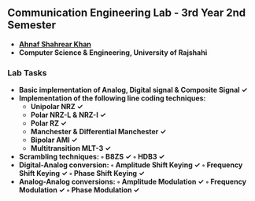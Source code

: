 ## Communication Engineering Lab - 3rd Year 2nd Semester
- **[Ahnaf Shahrear Khan](https://github.com/ahnafshahrear)**
- **Computer Science & Engineering, University of Rajshahi**

### Lab Tasks
- **Basic implementation of Analog, Digital signal & Composite Signal ✓**
- **Implementation of the following line coding techniques:** 
	- **Unipolar NRZ ✓**
	- **Polar NRZ-L & NRZ-I ✓**
	- **Polar RZ ✓**
	- **Manchester & Differential Manchester ✓**
	- **Bipolar AMI ✓**
	- **Multitransition MLT-3 ✓**
- **Scrambling techniques: ◦ B8ZS ✓ ◦ HDB3 ✓**
- **Digital-Analog conversion: ◦ Amplitude Shift Keying ✓ ◦ Frequency Shift Keying ✓ ◦ Phase Shift Keying ✓**
- **Analog-Analog conversions: ◦ Amplitude Modulation ✓ ◦ Frequency Modulation ✓ ◦ Phase Modulation ✓**